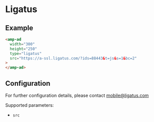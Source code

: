 <!---
Copyright 2016 The AMP HTML Authors. All Rights Reserved.

Licensed under the Apache License, Version 2.0 (the "License");
you may not use this file except in compliance with the License.
You may obtain a copy of the License at

      http://www.apache.org/licenses/LICENSE-2.0

Unless required by applicable law or agreed to in writing, software
distributed under the License is distributed on an "AS-IS" BASIS,
WITHOUT WARRANTIES OR CONDITIONS OF ANY KIND, either express or implied.
See the License for the specific language governing permissions and
limitations under the License.
-->

# Ligatus

## Example

```html
<amp-ad
  width="300"
  height="250"
  type="ligatus"
  src="https://a-ssl.ligatus.com/?ids=88443&t=js&s=1&bc=2"
>
</amp-ad>
```

## Configuration

For further configuration details, please contact mobile@ligatus.com

Supported parameters:

- `src`
